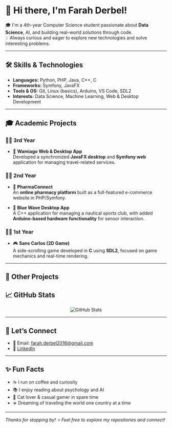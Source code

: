 # 👋 Hi there, I'm Farah Derbel!

🎓 I'm a 4th-year Computer Science student passionate about **Data Science**, AI, and building real-world solutions through code.  
💡 Always curious and eager to explore new technologies and solve interesting problems.

---

## 🛠️ Skills & Technologies
- **Languages:** Python, PHP, Java, C++, C
- **Frameworks:** Symfony, JavaFX
- **Tools & OS:** Git, Linux (basics), Arduino, VS Code, SDL2
- **Interests:** Data Science, Machine Learning, Web & Desktop Development

---

## 🎓 Academic Projects

### 🧑‍🎓 3rd Year
- 🔄 **Wamiago Web & Desktop App**  
  Developed a synchronized **JavaFX desktop** and **Symfony web** application for managing travel-related services.

### 🧑‍🎓 2nd Year
- 💊 **PharmaConnect**  
  An **online pharmacy platform** built as a full-featured e-commerce website in PHP/Symfony.

- 🌊 **Blue Wave Desktop App**  
  A C++ application for managing a nautical sports club, with added **Arduino-based hardware functionality** for sensor interaction.

### 🧑‍🎓 1st Year
- 🎮 **Sans Carlos (2D Game)**  
  A side-scrolling game developed in **C** using **SDL2**, focused on game mechanics and real-time rendering.

---

## 🌟 Other Projects
<!-- Update with real repo links 
- 📊 **[Mini ML Models](#)** — Small-scale machine learning models trained on public datasets.
- 💼 **[Portfolio Website](#)** — My personal website built to showcase my work and resume.

----->

## 📈 GitHub Stats

<p align="center">
  <img src="https://github-readme-stats.vercel.app/api?username=farah-derbel&show_icons=true&theme=radical" alt="GitHub Stats" />
</p>

---

## 💬 Let’s Connect

- 📧 Email: [farah.derbel2016@gmail.com](mailto:farah.derbel2016@gmail.com)
- 💼 [LinkedIn](https://www.linkedin.com/in/farah-derbel-933414268/)

---

## ✨ Fun Facts
- ☕ I run on coffee and curiosity  
- 📚 I enjoy reading about psychology and AI  
- 🐾 Cat lover & casual gamer in spare time  
- ✈️ Dreaming of traveling the world one country at a time

---

_Thanks for stopping by! ⭐ Feel free to explore my repositories and connect!_
